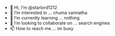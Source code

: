 - 👋 Hi, I’m @starlord1212
- 👀 I’m interested in ... chuma vannatha 
- 🌱 I’m currently learning ... nothing 
- 💞️ I’m looking to collaborate on ... search engines 
- 📫 How to reach me ... im busy 

<!---
starlord1212/starlord1212 is a ✨ special ✨ repository because its `README.md` (this file) appears on your GitHub profile.
You can click the Preview link to take a look at your changes.
--->

